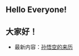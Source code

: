 ## Hello Everyone!
## 大家好！
+ 最新内容：[孙悟空的来历](https://hallhillock.com/DocsMD/docs/index.html#/docs/AgricultureandBiology?id=孙悟空的来历)
